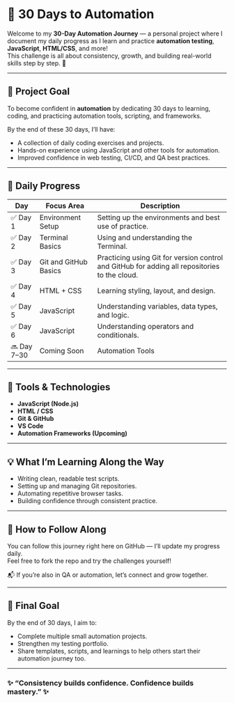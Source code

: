 # 🚀 30 Days to Automation

Welcome to my **30-Day Automation Journey** — a personal project where I document my daily progress as I learn and practice **automation testing**, **JavaScript**, **HTML/CSS**, and more!  
This challenge is all about consistency, growth, and building real-world skills step by step. 🌱

---

## 🎯 Project Goal

To become confident in **automation** by dedicating 30 days to learning, coding, and practicing automation tools, scripting, and frameworks.

By the end of these 30 days, I’ll have:
- A collection of daily coding exercises and projects.
- Hands-on experience using JavaScript and other tools for automation.
- Improved confidence in web testing, CI/CD, and QA best practices.

---

## 📅 Daily Progress

| Day | Focus Area | Description |
|-----|---------|--------------|
| ✅ Day 1 | Environment Setup | Setting up the environments and best use of practice. |
| ✅ Day 2 | Terminal Basics | Using and understanding the Terminal. |
| ✅ Day 3 | Git and GitHub Basics | Practicing using Git for version control and GitHub for adding all repositories to the cloud. |
| ✅ Day 4 | HTML + CSS | Learning styling, layout, and design. |
| ✅ Day 5 | JavaScript | Understanding variables, data types, and logic. |
| ✅ Day 6 | JavaScript | Understanding operators and conditionals. |
| 🔜 Day 7–30 | Coming Soon | Automation Tools | Selenium, Cypress, and more! |

---

## 🧰 Tools & Technologies

- **JavaScript (Node.js)**
- **HTML / CSS**
- **Git & GitHub**
- **VS Code**
- **Automation Frameworks (Upcoming)**

---

## 💡 What I’m Learning Along the Way

- Writing clean, readable test scripts.
- Setting up and managing Git repositories.
- Automating repetitive browser tasks.
- Building confidence through consistent practice.

---

## 🌟 How to Follow Along

You can follow this journey right here on GitHub — I’ll update my progress daily.  
Feel free to fork the repo and try the challenges yourself!

📬 If you’re also in QA or automation, let’s connect and grow together.

---

## 🏁 Final Goal

By the end of 30 days, I aim to:
- Complete multiple small automation projects.
- Strengthen my testing portfolio.
- Share templates, scripts, and learnings to help others start their automation journey too.

---

### ✨ “Consistency builds confidence. Confidence builds mastery.” ✨
